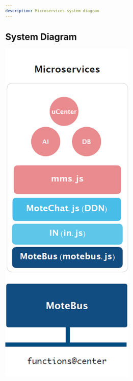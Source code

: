 ```yaml
---
description: Microservices system diagram
---
```


# System Diagram

![](../.gitbook/assets/mms_sys_diag%20%282%29.png)



